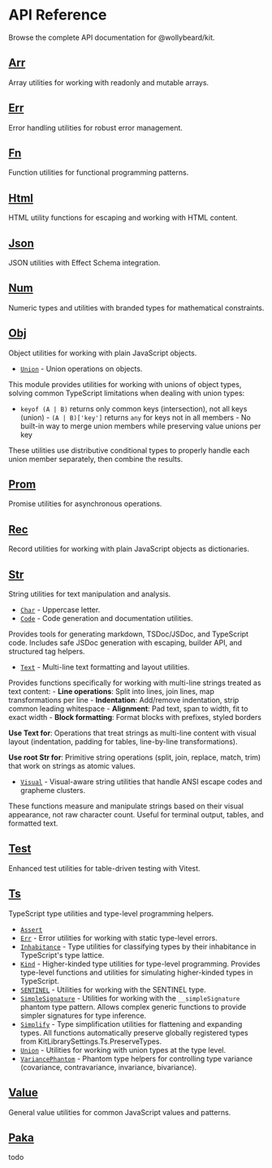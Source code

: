 # API Reference

Browse the complete API documentation for @wollybeard/kit.

## [Arr](/api/arr)

Array utilities for working with readonly and mutable arrays.

## [Err](/api/err)

Error handling utilities for robust error management.

## [Fn](/api/fn)

Function utilities for functional programming patterns.

## [Html](/api/html)

HTML utility functions for escaping and working with HTML content.

## [Json](/api/json)

JSON utilities with Effect Schema integration.

## [Num](/api/num)

Numeric types and utilities with branded types for mathematical constraints.

## [Obj](/api/obj)

Object utilities for working with plain JavaScript objects.

- [`Union`](/api/obj/union) - Union operations on objects.

This module provides utilities for working with unions of object types, solving common TypeScript limitations when dealing with union types:

- `keyof (A | B)` returns only common keys (intersection), not all keys (union) - `(A | B)['key']` returns `any` for keys not in all members - No built-in way to merge union members while preserving value unions per key

These utilities use distributive conditional types to properly handle each union member separately, then combine the results.

## [Prom](/api/prom)

Promise utilities for asynchronous operations.

## [Rec](/api/rec)

Record utilities for working with plain JavaScript objects as dictionaries.

## [Str](/api/str)

String utilities for text manipulation and analysis.

- [`Char`](/api/str/char) - Uppercase letter.
- [`Code`](/api/str/code) - Code generation and documentation utilities.

Provides tools for generating markdown, TSDoc/JSDoc, and TypeScript code. Includes safe JSDoc generation with escaping, builder API, and structured tag helpers.

- [`Text`](/api/str/text) - Multi-line text formatting and layout utilities.

Provides functions specifically for working with multi-line strings treated as text content: - **Line operations**: Split into lines, join lines, map transformations per line - **Indentation**: Add/remove indentation, strip common leading whitespace - **Alignment**: Pad text, span to width, fit to exact width - **Block formatting**: Format blocks with prefixes, styled borders

**Use Text for**: Operations that treat strings as multi-line content with visual layout (indentation, padding for tables, line-by-line transformations).

**Use root Str for**: Primitive string operations (split, join, replace, match, trim) that work on strings as atomic values.

- [`Visual`](/api/str/visual) - Visual-aware string utilities that handle ANSI escape codes and grapheme clusters.

These functions measure and manipulate strings based on their visual appearance, not raw character count. Useful for terminal output, tables, and formatted text.

## [Test](/api/test)

Enhanced test utilities for table-driven testing with Vitest.

## [Ts](/api/ts)

TypeScript type utilities and type-level programming helpers.

- [`Assert`](/api/ts/assert)
- [`Err`](/api/ts/err) - Error utilities for working with static type-level errors.
- [`Inhabitance`](/api/ts/inhabitance) - Type utilities for classifying types by their inhabitance in TypeScript's type lattice.
- [`Kind`](/api/ts/kind) - Higher-kinded type utilities for type-level programming. Provides type-level functions and utilities for simulating higher-kinded types in TypeScript.
- [`SENTINEL`](/api/ts/sentinel) - Utilities for working with the SENTINEL type.
- [`SimpleSignature`](/api/ts/simplesignature) - Utilities for working with the `__simpleSignature` phantom type pattern. Allows complex generic functions to provide simpler signatures for type inference.
- [`Simplify`](/api/ts/simplify) - Type simplification utilities for flattening and expanding types. All functions automatically preserve globally registered types from KitLibrarySettings.Ts.PreserveTypes.
- [`Union`](/api/ts/union) - Utilities for working with union types at the type level.
- [`VariancePhantom`](/api/ts/variancephantom) - Phantom type helpers for controlling type variance (covariance, contravariance, invariance, bivariance).

## [Value](/api/value)

General value utilities for common JavaScript values and patterns.

## [Paka](/api/paka)

todo
